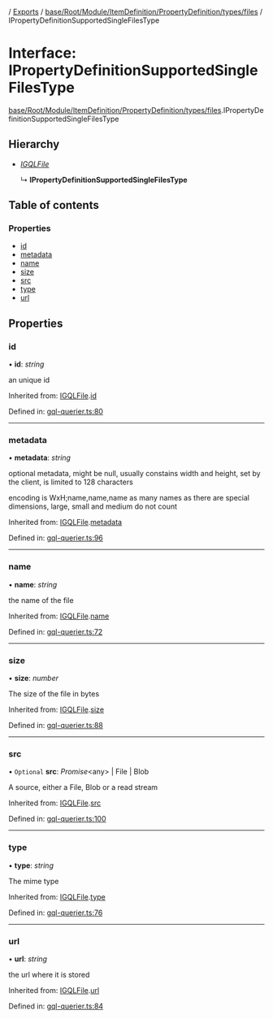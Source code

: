 [](../README.md) / [Exports](../modules.md) / [base/Root/Module/ItemDefinition/PropertyDefinition/types/files](../modules/base_root_module_itemdefinition_propertydefinition_types_files.md) / IPropertyDefinitionSupportedSingleFilesType

# Interface: IPropertyDefinitionSupportedSingleFilesType

[base/Root/Module/ItemDefinition/PropertyDefinition/types/files](../modules/base_root_module_itemdefinition_propertydefinition_types_files.md).IPropertyDefinitionSupportedSingleFilesType

## Hierarchy

* [*IGQLFile*](gql_querier.igqlfile.md)

  ↳ **IPropertyDefinitionSupportedSingleFilesType**

## Table of contents

### Properties

- [id](base_root_module_itemdefinition_propertydefinition_types_files.ipropertydefinitionsupportedsinglefilestype.md#id)
- [metadata](base_root_module_itemdefinition_propertydefinition_types_files.ipropertydefinitionsupportedsinglefilestype.md#metadata)
- [name](base_root_module_itemdefinition_propertydefinition_types_files.ipropertydefinitionsupportedsinglefilestype.md#name)
- [size](base_root_module_itemdefinition_propertydefinition_types_files.ipropertydefinitionsupportedsinglefilestype.md#size)
- [src](base_root_module_itemdefinition_propertydefinition_types_files.ipropertydefinitionsupportedsinglefilestype.md#src)
- [type](base_root_module_itemdefinition_propertydefinition_types_files.ipropertydefinitionsupportedsinglefilestype.md#type)
- [url](base_root_module_itemdefinition_propertydefinition_types_files.ipropertydefinitionsupportedsinglefilestype.md#url)

## Properties

### id

• **id**: *string*

an unique id

Inherited from: [IGQLFile](gql_querier.igqlfile.md).[id](gql_querier.igqlfile.md#id)

Defined in: [gql-querier.ts:80](https://github.com/onzag/itemize/blob/28218320/gql-querier.ts#L80)

___

### metadata

• **metadata**: *string*

optional metadata, might be null, usually constains width and
height, set by the client, is limited to 128 characters

encoding is WxH;name,name,name as many names as there are special
dimensions, large, small and medium do not count

Inherited from: [IGQLFile](gql_querier.igqlfile.md).[metadata](gql_querier.igqlfile.md#metadata)

Defined in: [gql-querier.ts:96](https://github.com/onzag/itemize/blob/28218320/gql-querier.ts#L96)

___

### name

• **name**: *string*

the name of the file

Inherited from: [IGQLFile](gql_querier.igqlfile.md).[name](gql_querier.igqlfile.md#name)

Defined in: [gql-querier.ts:72](https://github.com/onzag/itemize/blob/28218320/gql-querier.ts#L72)

___

### size

• **size**: *number*

The size of the file in bytes

Inherited from: [IGQLFile](gql_querier.igqlfile.md).[size](gql_querier.igqlfile.md#size)

Defined in: [gql-querier.ts:88](https://github.com/onzag/itemize/blob/28218320/gql-querier.ts#L88)

___

### src

• `Optional` **src**: *Promise*<any\> \| File \| Blob

A source, either a File, Blob or a read stream

Inherited from: [IGQLFile](gql_querier.igqlfile.md).[src](gql_querier.igqlfile.md#src)

Defined in: [gql-querier.ts:100](https://github.com/onzag/itemize/blob/28218320/gql-querier.ts#L100)

___

### type

• **type**: *string*

The mime type

Inherited from: [IGQLFile](gql_querier.igqlfile.md).[type](gql_querier.igqlfile.md#type)

Defined in: [gql-querier.ts:76](https://github.com/onzag/itemize/blob/28218320/gql-querier.ts#L76)

___

### url

• **url**: *string*

the url where it is stored

Inherited from: [IGQLFile](gql_querier.igqlfile.md).[url](gql_querier.igqlfile.md#url)

Defined in: [gql-querier.ts:84](https://github.com/onzag/itemize/blob/28218320/gql-querier.ts#L84)
